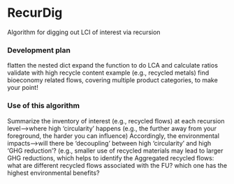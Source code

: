 # RecurDig
Algorithm for digging out LCI of interest via recursion

### Development plan
flatten the nested dict
expand the function to do LCA and calculate ratios
validate with high recycle content example (e.g., recycled metals)
find bioeconomy related flows, covering multiple product categories, to make your point!

### Use of this algorithm
Summarize the inventory of interest (e.g., recycled flows) at each recursion level—>where high ‘circularity’ happens (e.g., the further away from your foreground, the harder you can influence)
Accordingly, the environmental impacts—>will there be ‘decoupling’ between high ‘circularity’ and high ‘GHG reduction’? (e.g., smaller use of recycled materials may lead to larger GHG reductions, which helps to identify the 
Aggregated recycled flows: what are different recycled flows associated with the FU? which one has the highest environmental benefits?
